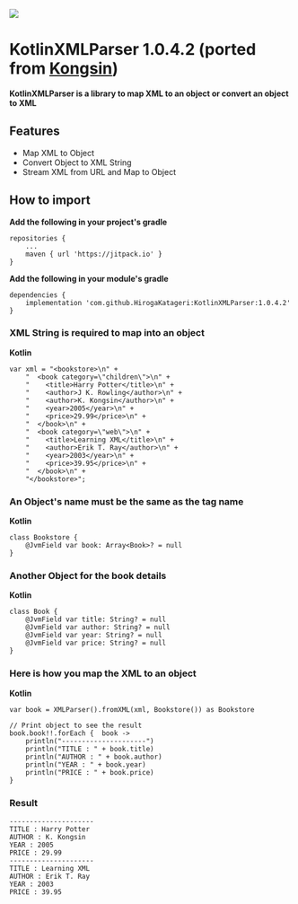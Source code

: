 [![](https://jitpack.io/v/HirogaKatageri/KotlinXMLParser.svg)](https://jitpack.io/#HirogaKatageri/KotlinXMLParser)
# KotlinXMLParser 1.0.4.2 (ported from [Kongsin](https://github.com/kongsin/KotlinXMLParser))
**KotlinXMLParser is a library to map XML to an object or convert an object to XML**

## Features
* Map XML to Object
* Convert Object to XML String
* Stream XML from URL and Map to Object

## How to import

**Add the following in your project's gradle**

    repositories {
        ...
        maven { url 'https://jitpack.io' }
    }

**Add the following in your module's gradle**

    dependencies {
	    implementation 'com.github.HirogaKatageri:KotlinXMLParser:1.0.4.2'
	}

### XML String is required to map into an object

**Kotlin**

    var xml = "<bookstore>\n" +
        "  <book category=\"children\">\n" +
        "    <title>Harry Potter</title>\n" +
        "    <author>J K. Rowling</author>\n" +
        "    <author>K. Kongsin</author>\n" +
        "    <year>2005</year>\n" +
        "    <price>29.99</price>\n" +
        "  </book>\n" +
        "  <book category=\"web\">\n" +
        "    <title>Learning XML</title>\n" +
        "    <author>Erik T. Ray</author>\n" +
        "    <year>2003</year>\n" +
        "    <price>39.95</price>\n" +
        "  </book>\n" +
        "</bookstore>";

### An Object's name must be the same as the tag name

**Kotlin**

    class Bookstore {
        @JvmField var book: Array<Book>? = null
    }


### Another Object for the book details

**Kotlin**

    class Book {
        @JvmField var title: String? = null
        @JvmField var author: String? = null
        @JvmField var year: String? = null
        @JvmField var price: String? = null
    }

### Here is how you map the XML to an object

**Kotlin**

    var book = XMLParser().fromXML(xml, Bookstore()) as Bookstore

    // Print object to see the result
    book.book!!.forEach {  book ->
        println("---------------------")
        println("TITLE : " + book.title)
        println("AUTHOR : " + book.author)
        println("YEAR : " + book.year)
        println("PRICE : " + book.price)
    }

### Result

    ---------------------
    TITLE : Harry Potter
    AUTHOR : K. Kongsin
    YEAR : 2005
    PRICE : 29.99
    ---------------------
    TITLE : Learning XML
    AUTHOR : Erik T. Ray
    YEAR : 2003
    PRICE : 39.95
